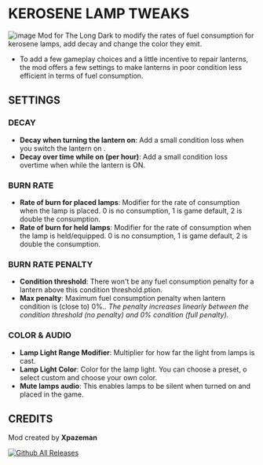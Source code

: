 # KEROSENE LAMP TWEAKS
![image](https://github.com/user-attachments/assets/a3764279-6ef7-43d4-94e9-362c06c7af17)
Mod for The Long Dark to modify the rates of fuel consumption for kerosene lamps, add decay and change the color they emit.
+ To add a few gameplay choices and a little incentive to repair lanterns, the mod offers a few settings to make lanterns in poor condition less efficient in terms of fuel consumption.

## SETTINGS
### DECAY
+ **Decay when turning the lantern on**: Add a small condition loss when you switch the lantern on .
+ **Decay over time while on (per hour)**: Add a small condition loss overtime when while the lantern is ON.
### BURN RATE
+ **Rate of burn for placed lamps**: Modifier for the rate of consumption when the lamp is placed. 0 is no consumption, 1 is game default, 2 is double the consumption.
+ **Rate of burn for held lamps**: Modifier for the rate of consumption when the lamp is held/equipped. 0 is no consumption, 1 is game default, 2 is double the consumption.
### BURN RATE PENALTY
+ **Condition threshold**: There won't be any fuel consumption penalty for a lantern above this condition threshold.ption.
+ **Max penalty**: Maximum fuel consumption penalty when lantern condition is (close to) 0%..
*The penalty increases linearly between the condition threshold (no penalty) and 0% condition (full penalty).*

### COLOR & AUDIO
+ **Lamp Light Range Modifier**: Multiplier for how far the light from lamps is cast. 
+ **Lamp Light Color**: Color for the lamp light. You can choose a preset, o select custom and choose your own color.
+ **Mute lamps audio**: This enables lamps to be silent when turned on and placed in the game.

## CREDITS
Mod created by **Xpazeman**

[![Github All Releases](https://img.shields.io/github/downloads/RomainDeschampsFR/KeroseneLampTweaks/total.svg)]()
